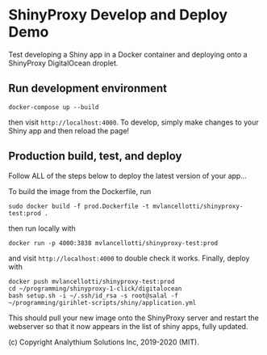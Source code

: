 # ShinyProxy Develop and Deploy Demo

Test developing a Shiny app in a Docker container and deploying onto a ShinyProxy DigitalOcean droplet.

## Run development environment

    docker-compose up --build

then visit `http://localhost:4000`.  To develop, simply make changes to your Shiny app and then reload the page!


## Production build, test, and deploy
Follow ALL of the steps below to deploy the latest version of your app...

To build the image from the Dockerfile, run

    sudo docker build -f prod.Dockerfile -t mvlancellotti/shinyproxy-test:prod .

then run locally with

    docker run -p 4000:3838 mvlancellotti/shinyproxy-test:prod

and visit `http://localhost:4000` to double check it works.  Finally, deploy with

    docker push mvlancellotti/shinyproxy-test:prod
    cd ~/programming/shinyproxy-1-click/digitalocean
    bash setup.sh -i ~/.ssh/id_rsa -s root@salal -f ~/programming/girihlet-scripts/shiny/application.yml

This should pull your new image onto the ShinyProxy server and restart the webserver so that it now appears in the list of shiny apps, fully updated.


(c) Copyright Analythium Solutions Inc, 2019-2020 (MIT).
